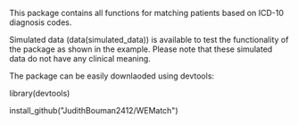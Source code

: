 This package contains all functions for matching patients based on ICD-10 diagnosis codes. 

Simulated data (data(simulated_data)) is available to test the functionality of the package as shown in the example. Please note that these simulated data do not have any clinical meaning. 

The package can be easily downlaoded using devtools:

library(devtools)

install_github("JudithBouman2412/WEMatch") 
